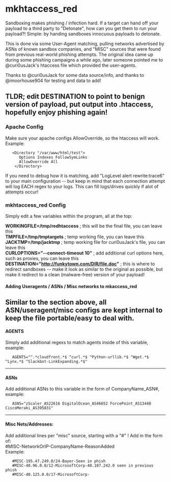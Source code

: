  # mkhtaccess_red

Sandboxing makes phishing / infection hard.  If a target can hand off your payload to a third party to "Detonate", how can you get them to run your payload?!    Simple:  by handing sandboxes innocuous payloads to detonate.

This is done via some User-Agent matching, pulling networks advertised by ASNs of known sandbox companies, and "MISC" sources that were found from previous real-world phishing attempts.    The original idea came up during some phishing campaigns a while ago, later someone pointed me to @curi0usJack's htaccess file which provided the user-agents.
 
 Thanks to @curi0usJack for some data source/info, and thanks to @imoorhouse904 for testing and data to add!
 
__TLDR; edit DESTINATION to point to benign version of payload, put output into .htaccess, hopefully enjoy phishing again!__
-------------------------------------
### Apache Config
Make sure your apache configs AllowOverride, so the htaccess will work.   Example:

       <Directory "/var/www/html/test">
          Options Indexes FollowSymLinks
          AllowOverride All
        </Directory>
        
If you need to debug how it is matching, add "LogLevel alert rewrite:trace6" to your main configuration -- but keep in mind that each connection attempt will log EACH regex to your logs.   This can fill logs/drives quickly if alot of attempts occur!

### mkhtaccess_red Config
Simply edit a few variables within the program, all at the top:

**WORKINGFILE=/tmp/redhtaccess** ; this will be the final file, you can leave this\
**TMPFILE=/tmp/tmptargets** ; temp working file, you can leave this\
**JACKTMP=/tmp/jacktmp** ; temp working file for curi0usJack's file, you can leave this\
**CURLOPTIONS="--connect-timeout 10"** ; add additional curl options here, such as proxies, you can leave this\
**DESTINATION="http://funkytown.com/DIR/file.doc"** ; this is where to redirect sandboxes -- make it look as similar to the original as possible, but make it redirect to a clean (malware-free) version of your payload!

#### Adding Useragents / ASNs / Misc networks to mkaccess_red
Similar to the section above, all ASN/useragent/misc configs are kept internal to keep the file portable/easy to deal with.
---------------------------------------
#### AGENTS
Simply add additional regexs to match agents inside of this variable, example:

       AGENTS="^.*cloudfront.*$ ^curl.*$ ^Python-urllib.*$ ^Wget.*$ ^Lynx.*$ ^Slackbot-LinkExpanding.*$"
---------------------------------------
#### ASNs
Add additional ASNs to this variable in the form of CompanyName_ASN#, example:

       ASNS="zScaler_AS22616 DigitalOcean_AS46652 ForcePoint_AS13448 CiscoMeraki_AS395831"
---------------------------------------
#### Misc Nets/Addresses:
Add additional lines per "misc" source, starting with a "#" !
Add in the form of:\
   #MISC-NetworkOrIP-CompanyName-ReasonAdded\
Example:

       #MISC-195.47.249.0/24-Bayer-Seen in phish
       #MISC-40.96.0.0/12-MicrosoftCorp-40.107.242.0 seen in previous phish
       #MISC-40.125.0.0/17-MicrosoftCorp-
